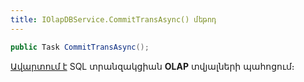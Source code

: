 ```yaml
---
title: IOlapDBService.CommitTransAsync() մեթոդ
---
```


```c#
public Task CommitTransAsync();
```

[Ավարտում է](https://learn.microsoft.com/en-us/sql/t-sql/language-elements/commit-transaction-transact-sql) SQL տրանզակցիան **OLAP** տվյալների պահոցում։

